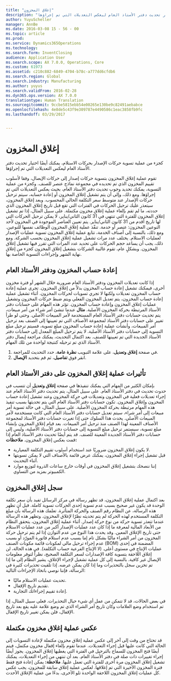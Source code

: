 ```yaml
---
title: "إغلاق المخزون"
description: "كجزء من عملية تسوية حركات الإصدار بحركات الاستلام، يمكنك أيضًا اختيار تحديث دفتر الأستاذ العام ليعكس التعديلات التي تم إجراؤها."
author: YuyuScheller
manager: AnnBe
ms.date: 2016-03-08 15 - 56 - 00
ms.topic: article
ms.prod: 
ms.service: Dynamics365Operations
ms.technology: 
ms.search.form: InventClosing
audience: Application User
ms.search.scope: AX 7.0.0, Operations, Core
ms.custom: 61973
ms.assetid: c210c882-6849-4704-b78c-a777dd6cfdb6
ms.search.region: Global
ms.search.industry: Manufacturing
ms.author: yuyus
ms.search.validFrom: 2016-02-28
ms.dyn365.ops.version: AX 7.0.0
translationtype: Human Translation
ms.sourcegitcommit: 9ccbe5815ebb54e00265e130be9c82491aebabce
ms.openlocfilehash: 4e8de5c43f9e309787e4490586c1eac3858fb9fc
ms.lasthandoff: 03/29/2017


---
```


# <a name="inventory-close"></a>إغلاق المخزون

كجزء من عملية تسوية حركات الإصدار بحركات الاستلام، يمكنك أيضًا اختيار تحديث دفتر الأستاذ العام ليعكس التعديلات التي تم إجراؤها.

تقوم عملية إغلاق المخزون بتسوية حركات إصدار إلى حركات الإيصال، وفقا لأسلوب تقييم المخزون الذي تم تحديده في مجموعة نماذج عنصر للصنف. وكجزء من عملية التسوية، يمكنك تحديد وجوب تحديث دفتر الأستاذ العام، بحيث يعكس التعديلات التي تم إجراؤها. ومع ذلك، وإلى أن يتم تشغيل إغلاق المخزون أو إعادة حسابه، سيتم ترحيل حركات الإصدار عند متوسط سعر التكلفة الحالي المحسوب. وبعد إغلاق المخزون، سيتعذر عليك ترحيل الحركات في الفترات التي تقع قبل تاريخ إغلاق المخزون الذي حددته، ما لم تقم بإلغاء عملية إغلاق مخزون مكتملة. على سبيل المثال، إذا تم تشغيل إغلاق المخزون للفترة التي تنتهي في 31 كانون الثاني/يناير، لا يمكن ترحيل الحركات التي لها تاريخ أقدم من 31 كانون الثاني/يناير. يتم تعيين العناصر الموجودة في المخزون لأحد النوعين المخزون: عنصر أو خدمة. تنفّذ عملية إغلاق المخزون الوظائف نفسها للنوعين. ومع ذلك، بالنسبة إلى أصناف الخدمة، تتابع عملية إغلاق المخزون تسوية عمليات الإصدار لعمليات الاستلام. يختلف عدد مرات تشغيل عملية إغلاق المخزون بحسب الشركة. ومع ذلك، يجب أن يساعد حجم الحركات على تحديد عدد المرات التي تقرر فيها تشغيل إغلاق المخزون. وبشكلٍ عام، تقوم غالبية الشركات بتشغيل إغلاق المخزون كجزء من إغلاق نهاية الشهر وإجراءات التسوية الخاصة بها.

## <a name="inventory-recalculation-and-the-general-ledger"></a>إعادة حساب المخزون ودفتر الأستاذ العام
إذا كانت تعديلات المخزون ودفتر الأستاذ العام ضرورية خلال الشهر أو فترة مخزون أخرى، فيمكنك تشغيل إعادة حساب المخزون بدلاً من إغلاق المخزون. تجري عملية إعادة حساب المخزون تعديلات ولكنها لا تجري تسويات لحركات المخزون. أثناء تشغيل عملية إعادة حساب المخزون، يتم تعديل المخزون الفعلي ويتم ضبط حركات المخزون وتشغيل عمليات إغلاق المخزون وإعادة حساب المخزون. تؤثر هذه المهام على حسابات دفتر الأستاذ المرتبطة بحركة المخزون الأصلية. **مثال** عندما تنشئ أمر شراء من أمر مبيعات، يتم تحديث حسابات دفتر الأستاذ العام المستخدمة لأمر المبيعات الأصلي. وحتى لو طرأ تغيير على حسابات دفتر الأستاذ لمجموعة الأصناف التي تم تعيينها إلى الصنف بعد ترحيل أمر المبيعات، وأنشأت عملية إعادة حساب المخزون مبلغ تسوية، فسيتم ترحيل مبلغ التسوية إلى حسابات دفتر الأستاذ الأصلية. لا يتم ترحيل المبلغ المعدل إلى حسابات دفتر الأستاذ الجديدة التي تم تعيينها للصنف. بعد اكتمال التحديث، يمكنك مراجعة إيصال دفتر الأستاذ الذي تم ترحيله كنتيجة لواحدة من تلك المهام.

1.  في صفحة **إغلاق وتعديل**، على علامة التبويب **نظرة عامة**، حدد التحديث للمراجعة.
2.  انقر فوق **تفاصيل**، ثم قم بتحديد **الإيصال**.

## <a name="effects-of-the-inventory-close-process-on-the-general-ledger"></a>تأثيرات عملية إغلاق المخزون على دفتر الأستاذ العام
بإمكان الكثير من المهام التي يمكنك تنفيذها في صفحة **إغلاق وتعديل‬** أن تتسبب في حدوث تحديث في دفتر الأستاذ العام. على سبيل المثال، يتم تحديث دفتر الأستاذ العام عند إجراء تعديلات فعلية في المخزون وتعديلات في حركة المخزون وعند تشغيل إعادة حساب المخزون وإغلاق المخزون. تكون حسابات دفتر الأستاذ العام التي يتم تحديثها بسبب تنفيذ هذه المهام مرتبطة بحركة المخزون الأصلية. على سبيل المثال، في حالة تسوية أمر مبيعات إلى أمر شراء، سيتم تعديل حسابات دفتر الأستاذ العام التي كانت مستخدمة لأمر المبيعات الأصلي. يحدث هذا السلوك حتى إذا تغيرت حسابات دفتر الأستاذ لمجموعة الأصناف المعينة لهذا الصنف منذ ترحيل أمر المبيعات. بعد قيام إغلاق المخزون بإنشاء مبلغ تسوية، سيستمر ترحيل مبلغ التسوية إلى حسابات دفتر الأستاذ الأصلية، وليس إلى حسابات دفتر الأستاذ الجديدة المعينة للصنف. قد يتم أيضًا تحديث دفتر الأستاذ العام إذا قمت بعكس إغلاق المخزون. **ملاحظات:**

-   لا يكون إغلاق المخزون ضروريًا عند استخدام أسلوب تقييم التكلفة المعيارية.
-   قبل تشغيل إجراء إغلاق المخزون، يمكنك عرض قائمة بالأصناف التي لا يمكن تسويتها أثناء التحديث.
-   إننا ننصحك بتشغيل إغلاق المخزون في أوقات خارج ساعات الذروة لتوزيع موارد الكمبيوتر بمزيد من التساوي.

## <a name="the-inventory-close-log"></a> سجل إغلاق المخزون
بعد اكتمال عملية إغلاق المخزون، قد تظهر رسالة في مركز الرسائل تفيد بأن سعر تكلفة الوحدة قد يكون غير صحيح بسبب عدم تسوية إحدى الحركات تسوية كاملة. قبل أن تظهر هذه الرسالة، عن النظام رقم الصنف والحركة المتأثرة. تعلمك هذه الرسالة بأن مبلغ التكلفة المستخدم لهذه الحركة لم يتم تحديثه نظرًا لإغلاق المخزون. وتظهر هذه الرسالة عندما تتعذر تسوية حركة من نوع حركة إصدار. أثناء عملية إغلاق المخزون، يتحقق النظام من الأبعاد المالية لمعرفة ما إذا كان عدد عمليات الإصدار أكبر من عدد عمليات الاستلام حتى تاريخ الإغلاق المعين. وقد يحدث هذا النوع من عدم التوازن إذا لم يتم ترحيل حركة المخزون من أمر الشراء ماليًا بشكل تام إما بسبب عدم استلام فاتورة المورّد أو بسبب عدم إجراء ترحيل مالي لمكونات قائمة مكونات الصنف (BOM) المضمنة في إحدى عمليات الإنتاج في مستوى أعلى. (لا الإنتاج الفرعية حساب التكلفة). في هذه الحالة، لن إغلاق اللاحقة بتسوية كافة الإصدارات لسعر التكلفة الصحيح، نظراً لتوفر معلومات الإيصال غير كافية. بالنسبة إلى كل عملية تشغيل لإجراء الإغلاق، يشير النظام إلى ما إذا تم تخزين سجل بالتحذيرات وما إذا كان يمكن عرضه. إذا تلقيت تحذيرات كثيرة في الرسالة، فإننا نوصي باتخاذ الإجراءات التالية:

-   تحديث عمليات الاستلام ماليًا.
-   تقديم تاريخ الإقفال.
-   إعادة تقييم إجراءاتك التجارية.

في بعض الحالات، قد لا تتمكن من عمل أي شيء حيال التحذيرات. فعلى سبيل المثال، إذا تم استخدام وضع العلامات وكان تاريخ أمر الشراء الذي تم وضع علامة عليه يقع بعد تاريخ الإقفال، فلن يمكن تغيير تاريخ الإقفال.

## <a name="reversing-a-completed-inventory-close"></a>عكس عملية إغلاق مخزون مكتملة
قد تحتاج من وقت إلى آخر إلى عكس عملية إغلاق مخزون مكتملة لإعادة التسويات إلى الحالة التي كانت عليها قبل إجراء التعديلات. عندما تقوم بإلغاء إقفال مخزون مكتمل، فيتم أيضًا فتح المخزون للسماح بالترحيل في الفترة التي يغطيها إغلاق المخزون. يجوز أيضًا إجراء تغييرات ذات صلة في دفتر الأستاذ العام. بعد أن تنتهي من إجراء التعديلات، يمكنك تشغيل إغلاق المخزون مرة أخرى للفترة التي تعمل عليها. **ملاحظة:** يمكن إعادة فتح فقط فترة المخزون الأخيرة التي تم إغلاقها. لعكس عملية إغلاق سابقة للمخزون، يجب عكس كل عمليات إغلاق المخزون اللاحقة الواحدة تلو الأخرى، بدءًا من عملية الإغلاق الأحدث.


